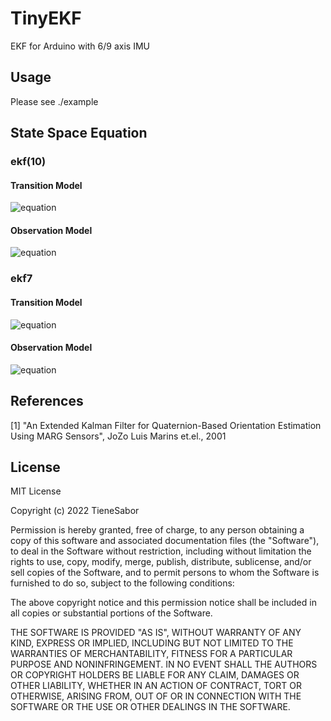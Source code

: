 # TinyEKF
EKF for Arduino with 6/9 axis IMU

## Usage
Please see ./example

## State Space Equation
### ekf(10)
#### Transition Model
![equation](https://latex.codecogs.com/svg.image?\begin{bmatrix}&space;\omega_x\\&space;\omega_y\\&space;\omega_z\\&space;b_x\\&space;b_y\\&space;b_z\\&space;q_w\\&space;q_x\\&space;q_y\\&space;q_z\end{bmatrix}_{k&plus;1}&space;=&space;I_{10*10}&space;&plus;&space;\Delta&space;T&space;\begin{bmatrix}&space;0\\&space;0\\&space;0\\&space;0\\&space;0\\&space;0\\&space;0.5(-q_x\omega_x-q_y\omega_y-q_z\omega_z)\\&space;0.5(q_w\omega_x-q_y\omega_z&plus;q_z\omega_y)\\&space;0.5(q_w\omega_y&plus;q_x\omega_z-q_z\omega_x)\\&space;0.5(q_w\omega_z-q_x\omega_y&plus;q_y\omega_x)\end{bmatrix})
#### Observation Model
![equation](https://latex.codecogs.com/svg.image?y=\begin{bmatrix}&space;\omega_x\\&space;\omega_y\\&space;\omega_z\\&space;q_w\\&space;q_x\\&space;q_y\\&space;q_z\end{bmatrix})

### ekf7
#### Transition Model
![equation](https://latex.codecogs.com/svg.image?\begin{bmatrix}&space;b_x\\&space;b_y\\&space;b_z\\&space;q_w\\&space;q_x\\&space;q_y\\&space;q_z\end{bmatrix}_{k&plus;1}&space;=&space;I_{10*10}&space;&plus;&space;\Delta&space;T&space;\begin{bmatrix}&space;0\\&space;0\\&space;0\\&space;0.5(-q_x(\omega_x-b_x)-q_y(\omega_y-b_y)-q_z(\omega_z-b_z))\\&space;0.5(q_w(\omega_x-b_x)-q_y(\omega_z-b_z)&plus;q_z(\omega_y-b_y))\\&space;0.5(q_w(\omega_y-b_y)&plus;q_x(\omega_z-b_z)-q_z(\omega_x-b_x))\\&space;0.5(q_w(\omega_z-b_z)-q_x(\omega_y-b_y)&plus;q_y(\omega_x-b_x))\end{bmatrix})
#### Observation Model
![equation](https://latex.codecogs.com/svg.image?y=\begin{bmatrix}&space;q_w\\&space;q_x\\&space;q_y\\&space;q_z\end{bmatrix})

## References
[1] "An Extended Kalman Filter for Quaternion-Based Orientation Estimation Using MARG Sensors", JoZo Luis Marins et.el., 2001

## License
MIT License

Copyright (c) 2022 TieneSabor

Permission is hereby granted, free of charge, to any person obtaining a copy
of this software and associated documentation files (the "Software"), to deal
in the Software without restriction, including without limitation the rights
to use, copy, modify, merge, publish, distribute, sublicense, and/or sell
copies of the Software, and to permit persons to whom the Software is
furnished to do so, subject to the following conditions:

The above copyright notice and this permission notice shall be included in all
copies or substantial portions of the Software.

THE SOFTWARE IS PROVIDED "AS IS", WITHOUT WARRANTY OF ANY KIND, EXPRESS OR
IMPLIED, INCLUDING BUT NOT LIMITED TO THE WARRANTIES OF MERCHANTABILITY,
FITNESS FOR A PARTICULAR PURPOSE AND NONINFRINGEMENT. IN NO EVENT SHALL THE
AUTHORS OR COPYRIGHT HOLDERS BE LIABLE FOR ANY CLAIM, DAMAGES OR OTHER
LIABILITY, WHETHER IN AN ACTION OF CONTRACT, TORT OR OTHERWISE, ARISING FROM,
OUT OF OR IN CONNECTION WITH THE SOFTWARE OR THE USE OR OTHER DEALINGS IN THE
SOFTWARE.

